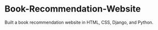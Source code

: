 # Book-Recommendation-Website
Built a book recommendation website in HTML, CSS, Django, and Python.
